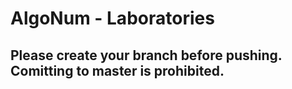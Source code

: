 # AlgoNum - Laboratories

## Please create your branch before pushing. Comitting to master is prohibited.